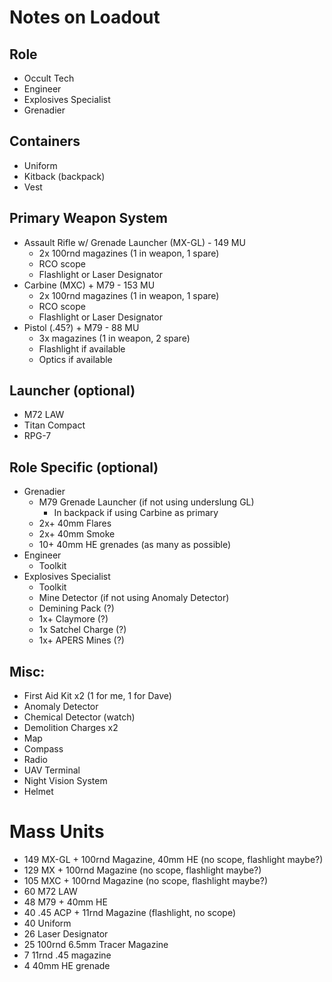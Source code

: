 # Notes on Loadout

## Role
- Occult Tech
- Engineer
- Explosives Specialist
- Grenadier

## Containers
- Uniform
- Kitback (backpack)
- Vest

## Primary Weapon System
- Assault Rifle w/ Grenade Launcher (MX-GL)           - 149 MU
    - 2x 100rnd magazines (1 in weapon, 1 spare)
    - RCO scope
    - Flashlight or Laser Designator
- Carbine (MXC) + M79                                 - 153 MU
    - 2x 100rnd magazines (1 in weapon, 1 spare)
    - RCO scope
    - Flashlight or Laser Designator
- Pistol (.45?) + M79                                 -  88 MU
    - 3x magazines (1 in weapon, 2 spare)
    - Flashlight if available
    - Optics if available

## Launcher (optional)
- M72 LAW
- Titan Compact
- RPG-7

## Role Specific (optional)
- Grenadier
    - M79 Grenade Launcher (if not using underslung GL)
        - In backpack if using Carbine as primary
    - 2x+ 40mm Flares
    - 2x+ 40mm Smoke
    - 10+ 40mm HE grenades (as many as possible)
- Engineer
    - Toolkit
- Explosives Specialist
    - Toolkit
    - Mine Detector (if not using Anomaly Detector)
    - Demining Pack (?)
    - 1x+ Claymore (?)
    - 1x Satchel Charge (?)
    - 1x+ APERS Mines (?)

## Misc:
- First Aid Kit x2 (1 for me, 1 for Dave)
- Anomaly Detector
- Chemical Detector (watch)
- Demolition Charges x2
- Map
- Compass
- Radio
- UAV Terminal
- Night Vision System
- Helmet

# Mass Units
- 149   MX-GL + 100rnd Magazine, 40mm HE (no scope, flashlight maybe?)
- 129   MX + 100rnd Magazine (no scope, flashlight maybe?)
- 105   MXC + 100rnd Magazine (no scope, flashlight maybe?)
-  60   M72 LAW
-  48   M79 + 40mm HE
-  40   .45 ACP + 11rnd Magazine (flashlight, no scope)
-  40   Uniform
-  26   Laser Designator
-  25   100rnd 6.5mm Tracer Magazine
-   7   11rnd .45 magazine
-   4   40mm HE grenade

